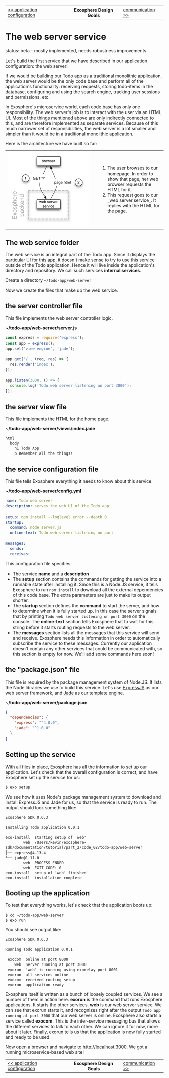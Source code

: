 <table>
  <tr>
    <td><a href="readme.md">&lt;&lt; application configuration</a></td>
    <th>Exosphere Design Goals</th>
    <td><a href="03_communication.md">communication &gt;&gt;</a></td>
  </tr>
</table>


# The web server service

status: beta - mostly implemented, needs robustness improvements


Let's build the first service that we have described in our application configuration:
the web server!

If we would be building our Todo app as a traditional monolithic application,
the web server would be the only code base
and perform all of the application's functionality:
receiving requests,
storing todo-items in the database,
configuring and using the search engine,
tracking user sessions and permissions,
etc.

In Exosphere's microservice world,
each code base has only one responsibility.
The web server's job is to interact with the user via an HTML UI.
Most of the things mentioned above are only indirectly connected to this,
and are therefore implemented as separate services.
Because of this much narrower set of responsibilities,
the web server is a lot smaller and simpler
than it would be in a traditional monolithic application.

Here is the architecture we have built so far:

<table>
  <tr>
    <td width="280">
      <img alt="architecture for step 2" src="02_architecture.png" width="258">
    </td>
    <td>
      <ol>
        <li>
          The user browses to our homepage.
          In order to show that page, her web browser requests the HTML for it.
        </li>
        <li>
          This request goes to our _web server service_.
          It replies with the HTML for the page.
        </li>
      </ol>
    </td>
  </tr>
</table>



## The web service folder

The web service is an integral part of the Todo app.
Since it displays the particular UI for this app,
it doesn't make sense to try to use this service outside of the Todo application.
Hence it will live inside the application's directory and repository.
We call such services __internal services__.

Create a directory `~/todo-app/web-server`

Now we create the files that make up the web service.


## the server controller file

This file implements the web server controller logic.

__~/todo-app/web-server/server.js__

```javascript
const express = require('express');
const app = express();
app.set('view engine', 'jade');

app.get('/', (req, res) => {
  res.render('index');
});

app.listen(3000, () => {
  console.log('Todo web server listening on port 3000');
});
```


## the server view file

This file implements the HTML for the home page.

__~/todo-app/web-server/views/index.jade__

```jade
html
  body
    h1 Todo App
    p Remember all the things!
```


## the service configuration file

This file tells Exosphere everything it needs to know about this service.

__~/todo-app/web-server/config.yml__

```yml
name: Todo web server
description: serves the web UI of the Todo app

setup: npm install --loglevel error --depth 0
startup:
  command: node server.js
  online-text: Todo web server listening on port

messages:
  sends:
  receives:
```

This configuration file specifies:
* The service __name__ and a __description__
* The __setup__ section contains the commands
  for getting the service into a runnable state after installing it.
  Since this is a Node.JS service,
  it tells Exosphere to run `npm install`
  to download all the external dependencies of this code base.
  The extra parameters are just to make its output shorter.
* The __startup__ section defines the __command__ to start the server,
  and how to determine when it is fully started up.
  In this case the server signals that by printing
  `Todo web server listening on port 3000`
  on the console.
  The __online-text__ section tells Exosphere that to wait for this string
  before it starts routing requests to the web server.
* The __messages__ section lists all the messages that this service will send and receive.
  Exosphere needs this information
  in order to automatically subscribe the service to these messages.
  Currently our application doesn't contain any other services
  that could be communicated with,
  so this section is empty for now.
  We'll add some commands here soon!


## the "package.json" file

This file is required by the package management system of Node.JS.
It lists the Node libraries we use to build this service.
Let's use [ExpressJS](http://expressjs.com) as our web server framework,
and [Jade](http://jade-lang.com) as our template engine.

__~/todo-app/web-server/package.json__

```json
{
  "dependencies": {
    "express": "^4.0.0",
    "jade": "^1.0.0"
  }
}
```


## Setting up the service

With all files in place,
Exosphere has all the information to set up our application.
Let's check that the overall configuration is correct,
and have Exosphere set up the service for us:

```
$ exo setup
```

We see how it uses Node's package management system to download and install
ExpressJS and Jade for us,
so that the service is ready to run.
The output should look something like:

```
Exosphere SDK 0.6.3

Installing Todo application 0.0.1

exo-install  starting setup of 'web'
        web  /Users/kevin/exosphere-sdk/documentation/tutorial/part_2/code_02/todo-app/web-server
├── express@4.13.4
└── jade@1.11.0
        web  PROCESS ENDED
        web  EXIT CODE: 0
exo-install  setup of 'web' finished
exo-install  installation complete
```


## Booting up the application

To test that everything works, let's check that the application boots up:

```
$ cd ~/todo-app/web-server
$ exo run
```

You should see output like:

```
Exosphere SDK 0.6.3

Running Todo application 0.0.1

 exocom  online at port 8000
    web  Server running at port 3000
 exorun  'web' is running using exorelay port 8001
 exorun  all services online
 exocom  received routing setup
 exorun  application ready
```

Exosphere itself is written as a bunch of loosely coupled services.
We see a number of them in action here.
__exorun__ is the command that runs Exosphere applications.
It starts the other services.
__web__ is our web server service.
We can see that exorun starts it,
and recognizes right after the output `Todo app running at port 3000`
that our web server is online.
Exosphere also starts a service called __exocom__.
This is the inter-service messaging bus
that allows the different services to talk to each other.
We can ignore it for now, more about it later.
Finally, exorun tells us that the application is now fully started
and ready to be used.

Now open a browser and navigate to [http://localhost:3000](http://localhost:3000).
We got a running microservice-based web site!


<table>
  <tr>
    <td><a href="readme.md">&lt;&lt; application configuration</a></td>
    <th>Exosphere Design Goals</th>
    <td><a href="03_communication.md">communication &gt;&gt;</a></td>
  </tr>
</table>
